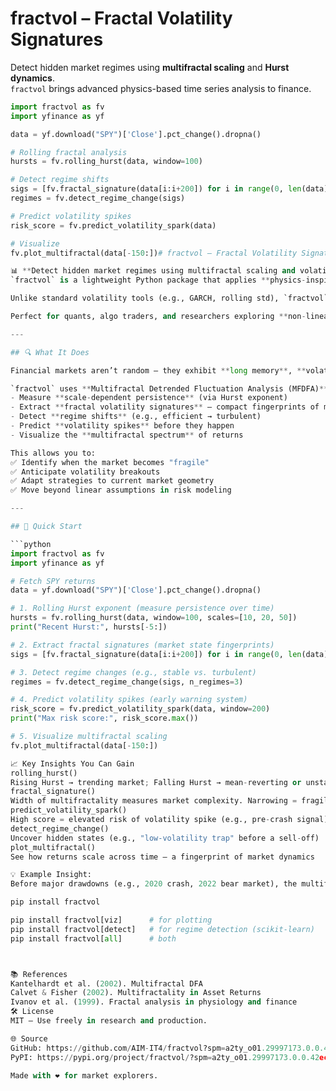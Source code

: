# fractvol – Fractal Volatility Signatures

Detect hidden market regimes using **multifractal scaling** and **Hurst dynamics**.  
`fractvol` brings advanced physics-based time series analysis to finance.

```python
import fractvol as fv
import yfinance as yf

data = yf.download("SPY")['Close'].pct_change().dropna()

# Rolling fractal analysis
hursts = fv.rolling_hurst(data, window=100)

# Detect regime shifts
sigs = [fv.fractal_signature(data[i:i+200]) for i in range(0, len(data)-200, 50)]
regimes = fv.detect_regime_change(sigs)

# Predict volatility spikes
risk_score = fv.predict_volatility_spark(data)

# Visualize
fv.plot_multifractal(data[-150:])# fractvol – Fractal Volatility Signatures

📊 **Detect hidden market regimes using multifractal scaling and volatility geometry.**  
`fractvol` is a lightweight Python package that applies **physics-inspired fractal analysis** to financial time series, revealing hidden structures in volatility that traditional models miss.

Unlike standard volatility tools (e.g., GARCH, rolling std), `fractvol` analyzes how price fluctuations **scale across time horizons** — capturing memory, persistence, and market fragility through the lens of **multifractal dynamics**.

Perfect for quants, algo traders, and researchers exploring **non-linear market behavior**, early warning signals, and regime shifts.

---

## 🔍 What It Does

Financial markets aren’t random — they exhibit **long memory**, **volatility clustering**, and sudden **regime transitions** (e.g., calm → crash). These are signatures of **fractal geometry** in price dynamics.

`fractvol` uses **Multifractal Detrended Fluctuation Analysis (MFDFA)** to:
- Measure **scale-dependent persistence** (via Hurst exponent)
- Extract **fractal volatility signatures** — compact fingerprints of market state
- Detect **regime shifts** (e.g., efficient → turbulent)
- Predict **volatility spikes** before they happen
- Visualize the **multifractal spectrum** of returns

This allows you to:
✅ Identify when the market becomes "fragile"  
✅ Anticipate volatility breakouts  
✅ Adapt strategies to current market geometry  
✅ Move beyond linear assumptions in risk modeling

---

## 🚀 Quick Start

```python
import fractvol as fv
import yfinance as yf

# Fetch SPY returns
data = yf.download("SPY")['Close'].pct_change().dropna()

# 1. Rolling Hurst exponent (measure persistence over time)
hursts = fv.rolling_hurst(data, window=100, scales=[10, 20, 50])
print("Recent Hurst:", hursts[-5:])

# 2. Extract fractal signatures (market state fingerprints)
sigs = [fv.fractal_signature(data[i:i+200]) for i in range(0, len(data)-200, 50)]

# 3. Detect regime changes (e.g., stable vs. turbulent)
regimes = fv.detect_regime_change(sigs, n_regimes=3)

# 4. Predict volatility spikes (early warning system)
risk_score = fv.predict_volatility_spark(data, window=200)
print("Max risk score:", risk_score.max())

# 5. Visualize multifractal scaling
fv.plot_multifractal(data[-150:])

📈 Key Insights You Can Gain
rolling_hurst()
Rising Hurst → trending market; Falling Hurst → mean-reverting or unstable
fractal_signature()
Width of multifractality measures market complexity. Narrowing = fragility
predict_volatility_spark()
High score = elevated risk of volatility spike (e.g., pre-crash signal)
detect_regime_change()
Uncover hidden states (e.g., "low-volatility trap" before a sell-off)
plot_multifractal()
See how returns scale across time — a fingerprint of market dynamics

💡 Example Insight:
Before major drawdowns (e.g., 2020 crash, 2022 bear market), the multifractal structure of markets often collapses — becoming less complex and more fragile. fractvol detects this loss of multifractality as a rising risk score, giving you an early heads-up.

pip install fractvol

pip install fractvol[viz]      # for plotting
pip install fractvol[detect]   # for regime detection (scikit-learn)
pip install fractvol[all]      # both



📚 References
Kantelhardt et al. (2002). Multifractal DFA
Calvet & Fisher (2002). Multifractality in Asset Returns
Ivanov et al. (1999). Fractal analysis in physiology and finance
🛠️ License
MIT — Use freely in research and production.

🌐 Source
GitHub: https://github.com/AIM-IT4/fractvol?spm=a2ty_o01.29997173.0.0.42ecc9213D8d6X
PyPI: https://pypi.org/project/fractvol/?spm=a2ty_o01.29997173.0.0.42ecc9213D8d6X

Made with ❤️ for market explorers.
